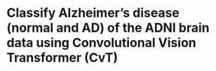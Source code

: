 # Classify Alzheimer’s disease (normal and AD) of the ADNI brain data using Convolutional Vision Transformer (CvT)
